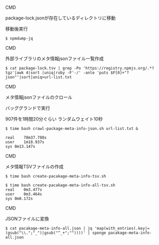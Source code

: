 CMD

package-lock.jsonが存在しているディレクトリに移動

移動後実行

```
$ npmdump-jq
```

CMD

外部ライブラリのメタ情報jsonファイル一覧作成

```
$ cat package-lock.tsv | grep -Po 'https://registry.npmjs.org/.*?tgz'|awk 4|sort |uniq|ruby -F'-/' -anle 'puts $F[0]+"?json"'|sort|uniq>url-list.txt
```

CMD

メタ情報jsonファイルのクロール

バッググランドで実行

907件を1時間20分ぐらい ランダムウェイト10秒

```
$ time bash crawl-package-meta-info-json.sh url-list.txt &

real	78m37.788s
user	1m18.937s
sys	0m13.147s
```

CMD

メタ情報TSVファイルの作成

```
$ time bash create-pacakage-meta-info-tsv.sh
```

```
$ time bash create-pacakage-meta-info-all-tsv.sh
real	0m3.477s
user	0m3.464s
sys	0m0.172s
```

CMD


JSONファイルに変換

```
$ cat pacakage-meta-info-all.json | jq 'map(with_entries(.key|=(gsub("\\.";"_")|gsub("^_+";""))))' | sponge pacakage-meta-info-all.json
```
